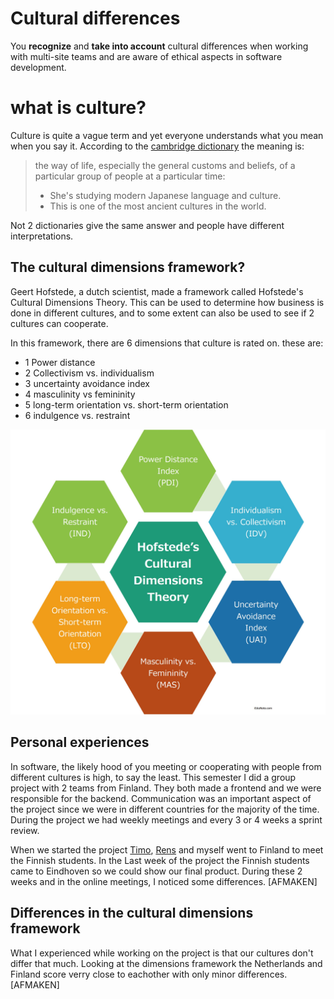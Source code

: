 # Cultural differences
You **recognize** and **take into account** cultural differences when working with multi-site teams and are aware of ethical aspects in software development.

# what is culture?
Culture is quite a vague term and yet everyone understands what you mean when you say it. According to the [cambridge dictionary](https://dictionary.cambridge.org) the meaning is:

> the way of life, especially the general customs and beliefs, of a particular group of people at a particular time:
>   - She's studying modern Japanese language and culture.
>   - This is one of the most ancient cultures in the world.

Not 2 dictionaries give the same answer and people have different interpretations. 

## The cultural dimensions framework?
Geert Hofstede, a dutch scientist, made a framework called Hofstede's Cultural Dimensions Theory. This can be used to determine how business is done in different cultures, and to some extent can also be used to see if 2 cultures can cooperate.

In this framework, there are 6 dimensions that culture is rated on. these are:
- 1 Power distance
- 2 Collectivism vs. individualism
- 3 uncertainty avoidance index
- 4 masculinity vs femininity
- 5 long-term orientation vs. short-term orientation
- 6 indulgence vs. restraint

![hofsted's framework](https://github.com/TjerkZ/S3-Dreamcatcher/blob/main/assets/hofstede.jpg)

## Personal experiences
In software, the likely hood of you meeting or cooperating with people from different cultures is high, to say the least. This semester I did a group project with 2 teams from Finland. They both made a frontend and we were responsible for the backend. Communication was an important aspect of the project since we were in different countries for the majority of the time. During the project we had weekly meetings and every 3 or 4 weeks a sprint review. 

When we started the project [Timo](https://github.com/timojw/), [Rens](https://github.com/RensVlooswijk/) and myself went to Finland to meet the Finnish students. In the Last week of the project the Finnish students came to Eindhoven so we could show our final product. During these 2 weeks and in the online meetings, I noticed some differences. [AFMAKEN]

## Differences in the cultural dimensions framework
What I experienced while working on the project is that our cultures don't differ that much. Looking at the dimensions framework the Netherlands and Finland score verry close to eachother with only minor differences. [AFMAKEN]

